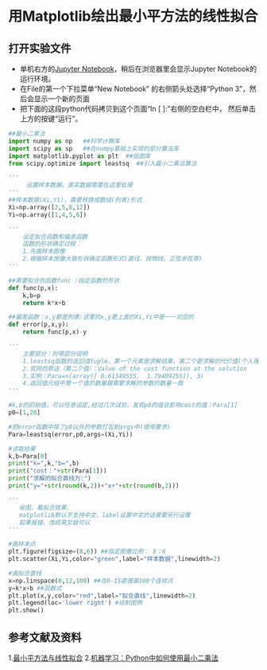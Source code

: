 # 用Matplotlib绘出最小平方法的线性拟合

## 打开实验文件

- 单机右方的[Jupyter Notebook](https://mybinder.org/v2/gh/ipython/ipython-in-depth/master?filepath=binder/Index.ipynb)，稍后在浏览器里会显示Jupyter Notebook的运行环境。
- 在File的第一个下拉菜单“New Notebook” 的右侧箭头处选择“Python 3”，然后会显示一个新的页面
- 把下面的这段python代码拷贝到这个页面“In [ ]:”右侧的空白栏中， 然后单击上方的按键“运行”。

```python
##最小二乘法
import numpy as np   ##科学计算库 
import scipy as sp   ##在numpy基础上实现的部分算法库
import matplotlib.pyplot as plt  ##绘图库
from scipy.optimize import leastsq  ##引入最小二乘法算法

'''
     设置样本数据，真实数据需要在这里处理
'''
##样本数据(Xi,Yi)，需要转换成数组(列表)形式
Xi=np.array([2,5,8,12])
Yi=np.array([1,4,5,6])

'''
    设定拟合函数和偏差函数
    函数的形状确定过程：
    1.先画样本图像
    2.根据样本图像大致形状确定函数形式(直线、抛物线、正弦余弦等)
'''

##需要拟合的函数func :指定函数的形状
def func(p,x):
    k,b=p
    return k*x+b

##偏差函数：x,y都是列表:这里的x,y更上面的Xi,Yi中是一一对应的
def error(p,x,y):
    return func(p,x)-y

'''
    主要部分：附带部分说明
    1.leastsq函数的返回值tuple，第一个元素是求解结果，第二个是求解的代价值(个人理解)
    2.官网的原话（第二个值）：Value of the cost function at the solution
    3.实例：Para=>(array([ 0.61349535,  1.79409255]), 3)
    4.返回值元组中第一个值的数量跟需要求解的参数的数量一致
'''

#k,b的初始值，可以任意设定,经过几次试验，发现p0的值会影响cost的值：Para[1]
p0=[1,20]

#把error函数中除了p0以外的参数打包到args中(使用要求)
Para=leastsq(error,p0,args=(Xi,Yi))

#读取结果
k,b=Para[0]
print("k=",k,"b=",b)
print("cost："+str(Para[1]))
print("求解的拟合直线为:")
print("y="+str(round(k,2))+"x+"+str(round(b,2)))

'''
   绘图，看拟合效果.
   matplotlib默认不支持中文，label设置中文的话需要另行设置
   如果报错，改成英文就可以
'''

#画样本点
plt.figure(figsize=(8,6)) ##指定图像比例： 8：6
plt.scatter(Xi,Yi,color="green",label="样本数据",linewidth=2) 

#画拟合直线
x=np.linspace(0,12,100) ##在0-15直接画100个连续点
y=k*x+b ##函数式
plt.plot(x,y,color="red",label="拟合直线",linewidth=2) 
plt.legend(loc='lower right') #绘制图例
plt.show()
```

## 参考文献及资料

1.[最小平方法与线性拟合](https://github.com/quanbinn/Learn-Mathematical-Olympiad-The-Interactive-Way/blob/master/chapters/%E7%BB%9F%E8%AE%A1/%E6%9C%80%E5%B0%8F%E5%B9%B3%E6%96%B9%E6%B3%95%E4%B8%8E%E7%BA%BF%E6%80%A7%E6%8B%9F%E5%90%88.md#12%E4%B8%8A%E4%B8%80%E6%AC%A1%E7%9A%84%E5%87%BD%E6%95%B0%E5%BC%8F%E5%8F%AF%E5%86%99%E4%B8%BAsmc237-m2--54mc--4c2---268m---32c--78-%E7%84%B6%E5%90%8E%E8%BF%99%E4%B8%80%E6%AD%A5%E6%B1%82smc%E7%9A%84%E6%9C%80%E5%B0%8F%E5%80%BC%E7%9A%84%E9%97%AE%E9%A2%98%E5%8F%AF%E7%AE%80%E5%8C%96%E4%B8%BA%E6%B1%82smc%E7%9B%B8%E5%AF%B9%E4%BA%8Em%E5%92%8Cc%E7%9A%84%E5%81%8F%E5%AF%BC%E6%95%B0%E4%B8%BA%E9%9B%B6%E7%9A%84%E9%97%AE%E9%A2%98%E4%BD%A0%E5%8F%AF%E4%BB%A5%E6%BC%94%E7%AE%97%E5%87%BA%E4%B8%A4%E4%B8%AA%E5%8C%85%E5%90%AB%E5%8F%98%E9%87%8Fm%E5%92%8Cc%E7%9A%84%E4%BA%8C%E5%85%83%E4%B8%80%E6%AC%A1%E6%96%B9%E7%A8%8B%E5%BC%8F%E5%A6%82%E4%B8%8B%E5%9B%BE%E6%89%80%E7%A4%BA)
2.[机器学习：Python中如何使用最小二乘法](https://www.cnblogs.com/lc1217/p/6514734.html)

